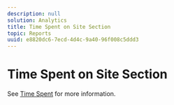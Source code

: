 ```yaml
---
description: null
solution: Analytics
title: Time Spent on Site Section
topic: Reports
uuid: e8820dc6-7ecd-4d4c-9a40-96f008c5ddd3
---
```


# Time Spent on Site Section

See [Time Spent](reports-time-spent-on-page.md) for more information.
